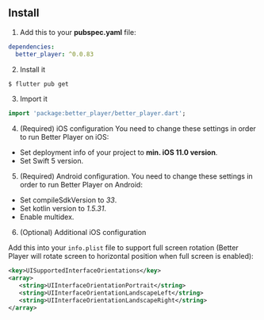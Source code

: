 ## Install

1. Add this to your **pubspec.yaml** file:

```yaml
dependencies:
  better_player: ^0.0.83
```

2. Install it

```bash
$ flutter pub get
```

3. Import it

```dart
import 'package:better_player/better_player.dart';
```

4. (Required) iOS configuration 
   You need to change these settings in order to run Better Player on iOS:
* Set deployment info of your project to **min. iOS 11.0 version**.
* Set Swift 5 version.

5. (Required) Android configuration. 
   You need to change these settings in order to run Better Player on Android:
* Set compileSdkVersion to *33*.
* Set kotlin version to *1.5.31*.
* Enable multidex.

6. (Optional) Additional iOS configuration

Add this into your `info.plist` file to support full screen rotation (Better Player will rotate screen to horizontal position when full screen is enabled):

```xml
<key>UISupportedInterfaceOrientations</key>
<array>
   <string>UIInterfaceOrientationPortrait</string>
   <string>UIInterfaceOrientationLandscapeLeft</string>
   <string>UIInterfaceOrientationLandscapeRight</string>
</array>
```
